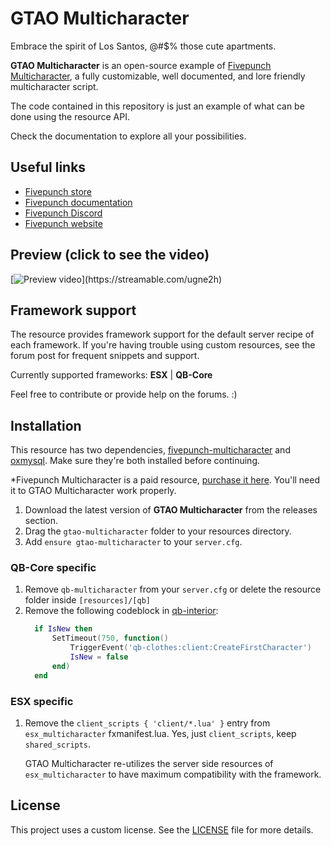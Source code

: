 # GTAO Multicharacter

Embrace the spirit of Los Santos, @#$% those cute apartments.

**GTAO Multicharacter** is an open-source example of [Fivepunch Multicharacter](https://forum.cfx.re/t/standalone-fivepunch-multicharacter/5013987), a fully customizable, well documented, and lore friendly multicharacter script.

The code contained in this repository is just an example of what can be done using the resource API.

Check the documentation to explore all your possibilities.

## Useful links

- [Fivepunch store](https://fivepunch.tebex.io)
- [Fivepunch documentation](https://docs.fivepunch.io/resources/fivepunch-multicharacter)
- [Fivepunch Discord](http://discord.fivepunch.io)
- [Fivepunch website](https://fivepunch.io)

## Preview (click to see the video)

[![Preview video](https://cdn-cf-east.streamable.com/image/ugne2h-screenshot556771.jpg?Expires=1679624423632&Key-Pair-Id=APKAIEYUVEN4EVB2OKEQ&Signature=UU~3BIKj6If043j~zU9LX3FPNlC7sN7i5a89qOOnv7si5qLPg7-HLiStUm7a8~6pb~I17D2aPmSaAXj568WanAxEXpHr7Ih8wvKLh7rTvfsmcV1YfWMkTpEmQD8fmtmfOyHDL3Zbx9eS5RQb~u1brRiN64MRNHYC5UARs3gsOyTdr2afEfUD~5Jz1kuZkE~8~E-CvkhvE7eXUqcE8nHoTjGXmDDnu8De0BSF5tn1y~wtdb-GY5SOrd18imiyWBi0tyoNcRSNd5vNGJIy-pyl3SOduC2B1KdcOaTGr2RNiVkqav8kdPR0M14-GU7wcCRT44uJglOyAD2XGOGBRC0YZQ__)](https://streamable.com/ugne2h)

## Framework support

The resource provides framework support for the default server recipe of each framework. If you're having trouble using custom resources, see the forum post for frequent snippets and support.

Currently supported frameworks: **ESX** | **QB-Core**

Feel free to contribute or provide help on the forums. :)

## Installation

This resource has two dependencies, [fivepunch-multicharacter](https://forum.cfx.re/t/standalone-fivepunch-multicharacter/5013987) and [oxmysql](https://github.com/overextended/oxmysql). Make sure they're both installed before continuing.

*Fivepunch Multicharacter is a paid resource, [purchase it here](https://fivepunch.tebex.io/package/5504485). You'll need it to GTAO Multicharacter work properly.

1. Download the latest version of **GTAO Multicharacter** from the releases section.
2. Drag the `gtao-multicharacter` folder to your resources directory.
3. Add `ensure gtao-multicharacter` to your `server.cfg`.

### QB-Core specific

1. Remove `qb-multicharacter` from your `server.cfg` or delete the resource folder inside `[resources]/[qb]`
2. Remove the following codeblock in [qb-interior](https://github.com/qbcore-framework/qb-interior/blob/82555d64297ae90045bfa4831e38ab28fdd36f91/client/main.lua#L71):
    ```lua
      if IsNew then
          SetTimeout(750, function()
              TriggerEvent('qb-clothes:client:CreateFirstCharacter')
              IsNew = false
          end)
      end
    ```

### ESX specific

1. Remove the `client_scripts { 'client/*.lua' }` entry from `esx_multicharacter` fxmanifest.lua. Yes, just `client_scripts`, keep `shared_scripts`.

    GTAO Multicharacter re-utilizes the server side resources of `esx_multicharacter` to have maximum compatibility with the framework.

## License

This project uses a custom license. See the [LICENSE](./LICENSE) file for more details.
